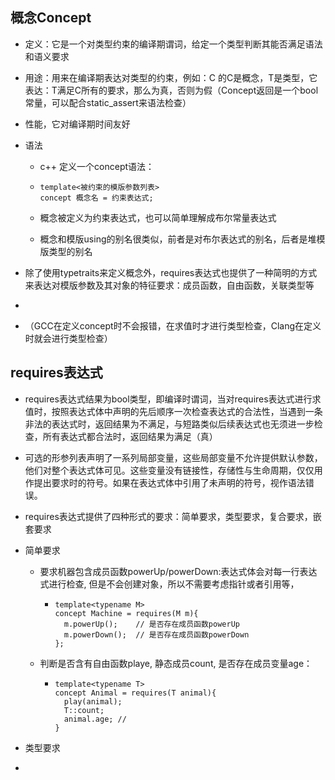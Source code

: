 ## 概念Concept

* 定义：它是一个对类型约束的编译期谓词，给定一个类型判断其能否满足语法和语义要求

* 用途：用来在编译期表达对类型的约束，例如：C<T> 的C是概念，T是类型，它表达：T满足C所有的要求，那么为真，否则为假（Concept返回是一个bool常量，可以配合static_assert来语法检查）

* 性能，它对编译期时间友好

* 语法

  * c++ 定义一个concept语法：

  * ```
    template<被约束的模版参数列表>
    concept 概念名 = 约束表达式;
    ```

  * 概念被定义为约束表达式，也可以简单理解成布尔常量表达式

  * 概念和模版using的别名很类似，前者是对布尔表达式的别名，后者是堆模版类型的别名

* 除了使用typetraits来定义概念外，requires表达式也提供了一种简明的方式来表达对模版参数及其对象的特征要求：成员函数，自由函数，关联类型等

* 

* （GCC在定义concept时不会报错，在求值时才进行类型检查，Clang在定义时就会进行类型检查）

## requires表达式

* requires表达式结果为bool类型，即编译时谓词，当对requires表达式进行求值时，按照表达式体中声明的先后顺序一次检查表达式的合法性，当遇到一条非法的表达式时，返回结果为不满足，与短路类似后续表达式也无须进一步检查，所有表达式都合法时，返回结果为满足（真）

* 可选的形参列表声明了一系列局部变量，这些局部变量不允许提供默认参数，他们对整个表达式体可见。这些变量没有链接性，存储性与生命周期，仅仅用作提出要求时的符号。如果在表达式体中引用了未声明的符号，视作语法错误。

* requires表达式提供了四种形式的要求：简单要求，类型要求，复合要求，嵌套要求

* 简单要求

  * 要求机器包含成员函数powerUp/powerDown:表达式体会对每一行表达式进行检查, 但是不会创建对象，所以不需要考虑指针或者引用等，

    * ```
      template<typename M>
      concept Machine = requires(M m){
      	m.powerUp();	// 是否存在成员函数powerUp
      	m.powerDown();	// 是否存在成员函数powerDown
      };
      ```

  * 判断是否含有自由函数playe, 静态成员count, 是否存在成员变量age：

    * ```
      template<typename T>
      concept Animal = requires(T animal){
      	play(animal);
      	T::count;
      	animal.age;	// 
      }
      ```

* 类型要求

* 